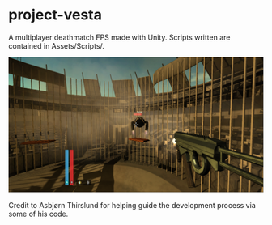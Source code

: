 # project-vesta

A multiplayer deathmatch FPS made with Unity.
Scripts written are contained in Assets/Scripts/.

![In-Game Screenshot](in-game-screenshot.png?raw=true "In-Game Screenshot")

Credit to Asbjørn Thirslund for helping guide the development process via some of his code.